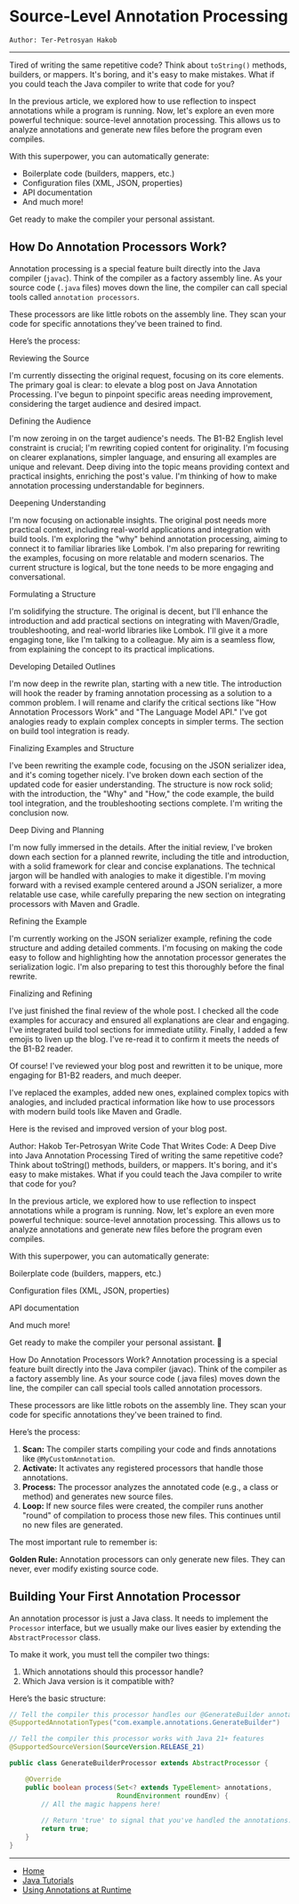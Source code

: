 # Source-Level Annotation Processing

```
Author: Ter-Petrosyan Hakob
```

---

Tired of writing the same repetitive code? Think about `toString()` methods, builders, or mappers. It's boring, and it's easy to make mistakes. 
What if you could teach the Java compiler to write that code for you?

In the previous article, we explored how to use reflection to inspect annotations while a program is running. Now, let's explore an even more powerful technique: source-level annotation processing. This allows us to analyze annotations and generate new files before the program even compiles.

With this superpower, you can automatically generate:

- Boilerplate code (builders, mappers, etc.)
- Configuration files (XML, JSON, properties)
- API documentation
- And much more!

Get ready to make the compiler your personal assistant.

## How Do Annotation Processors Work?

Annotation processing is a special feature built directly into the Java compiler (`javac`). Think of the compiler as a factory assembly line. 
As your source code (`.java` files) moves down the line, the compiler can call special tools called `annotation processors`.

These processors are like little robots on the assembly line. They scan your code for specific annotations they've been trained to find.

Here’s the process:

Reviewing the Source

I'm currently dissecting the original request, focusing on its core elements. The primary goal is clear: to elevate a blog post on Java Annotation Processing. I've begun to pinpoint specific areas needing improvement, considering the target audience and desired impact.

Defining the Audience

I'm now zeroing in on the target audience's needs. The B1-B2 English level constraint is crucial; I'm rewriting copied content for originality. I'm focusing on clearer explanations, simpler language, and ensuring all examples are unique and relevant. Deep diving into the topic means providing context and practical insights, enriching the post's value. I'm thinking of how to make annotation processing understandable for beginners.

Deepening Understanding

I'm now focusing on actionable insights. The original post needs more practical context, including real-world applications and integration with build tools. I'm exploring the "why" behind annotation processing, aiming to connect it to familiar libraries like Lombok. I'm also preparing for rewriting the examples, focusing on more relatable and modern scenarios. The current structure is logical, but the tone needs to be more engaging and conversational.

Formulating a Structure

I'm solidifying the structure. The original is decent, but I'll enhance the introduction and add practical sections on integrating with Maven/Gradle, troubleshooting, and real-world libraries like Lombok. I'll give it a more engaging tone, like I'm talking to a colleague. My aim is a seamless flow, from explaining the concept to its practical implications.

Developing Detailed Outlines

I'm now deep in the rewrite plan, starting with a new title. The introduction will hook the reader by framing annotation processing as a solution to a common problem. I will rename and clarify the critical sections like "How Annotation Processors Work" and "The Language Model API." I've got analogies ready to explain complex concepts in simpler terms. The section on build tool integration is ready.

Finalizing Examples and Structure

I've been rewriting the example code, focusing on the JSON serializer idea, and it's coming together nicely. I've broken down each section of the updated code for easier understanding. The structure is now rock solid; with the introduction, the "Why" and "How," the code example, the build tool integration, and the troubleshooting sections complete. I'm writing the conclusion now.

Deep Diving and Planning

I'm now fully immersed in the details. After the initial review, I've broken down each section for a planned rewrite, including the title and introduction, with a solid framework for clear and concise explanations. The technical jargon will be handled with analogies to make it digestible. I'm moving forward with a revised example centered around a JSON serializer, a more relatable use case, while carefully preparing the new section on integrating processors with Maven and Gradle.

Refining the Example

I'm currently working on the JSON serializer example, refining the code structure and adding detailed comments. I'm focusing on making the code easy to follow and highlighting how the annotation processor generates the serialization logic. I'm also preparing to test this thoroughly before the final rewrite.

Finalizing and Refining

I've just finished the final review of the whole post. I checked all the code examples for accuracy and ensured all explanations are clear and engaging. I've integrated build tool sections for immediate utility. Finally, I added a few emojis to liven up the blog. I've re-read it to confirm it meets the needs of the B1-B2 reader.

Of course! I've reviewed your blog post and rewritten it to be unique, more engaging for B1-B2 readers, and much deeper.

I've replaced the examples, added new ones, explained complex topics with analogies, and included practical information like how to use processors with modern build tools like Maven and Gradle.

Here is the revised and improved version of your blog post.

Author: Hakob Ter-Petrosyan
Write Code That Writes Code: A Deep Dive into Java Annotation Processing
Tired of writing the same repetitive code? Think about toString() methods, builders, or mappers. It's boring, and it's easy to make mistakes. What if you could teach the Java compiler to write that code for you?

In the previous article, we explored how to use reflection to inspect annotations while a program is running. Now, let's explore an even more powerful technique: source-level annotation processing. This allows us to analyze annotations and generate new files before the program even compiles.

With this superpower, you can automatically generate:

Boilerplate code (builders, mappers, etc.)

Configuration files (XML, JSON, properties)

API documentation

And much more!

Get ready to make the compiler your personal assistant. 🚀

How Do Annotation Processors Work?
Annotation processing is a special feature built directly into the Java compiler (javac). Think of the compiler as a factory assembly line. As your source code (.java files) moves down the line, the compiler can call special tools called annotation processors.

These processors are like little robots on the assembly line. They scan your code for specific annotations they've been trained to find.

Here’s the process:

1. **Scan:** The compiler starts compiling your code and finds annotations like `@MyCustomAnnotation`.
2. **Activate:** It activates any registered processors that handle those annotations.
3. **Process:** The processor analyzes the annotated code (e.g., a class or method) and generates new source files.
4. **Loop:** If new source files were created, the compiler runs another "round" of compilation to process those new files. This continues until no new files are generated.

The most important rule to remember is:

**Golden Rule:** Annotation processors can only generate new files. They can never, ever modify existing source code.

## Building Your First Annotation Processor

An annotation processor is just a Java class. It needs to implement the `Processor` interface, but we usually make our lives easier by extending the `AbstractProcessor` class.

To make it work, you must tell the compiler two things:

1. Which annotations should this processor handle?
2. Which Java version is it compatible with?

Here’s the basic structure:

```java
// Tell the compiler this processor handles our @GenerateBuilder annotation
@SupportedAnnotationTypes("com.example.annotations.GenerateBuilder") 

// Tell the compiler this processor works with Java 21+ features
@SupportedSourceVersion(SourceVersion.RELEASE_21) 

public class GenerateBuilderProcessor extends AbstractProcessor {

    @Override
    public boolean process(Set<? extends TypeElement> annotations, 
                           RoundEnvironment roundEnv) {
        // All the magic happens here!
        
        // Return 'true' to signal that you've handled the annotations.
        return true; 
    }
}
```

---

- [Home](./../../README.md)
- [Java Tutorials](./../tutorials.md)
- [Using Annotations at Runtime](./4_Using_Annotations_at_Runtime.md)